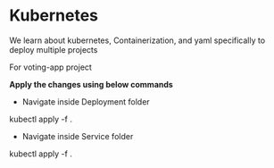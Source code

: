 # Kubernetes
We learn about kubernetes, Containerization, and yaml specifically to deploy multiple projects

For voting-app project

**Apply the changes using below commands**

- Navigate inside Deployment folder

kubectl apply -f .

- Navigate inside Service folder

kubectl apply -f .
